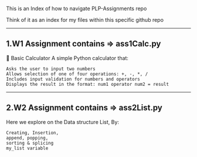 This is an Index of how to navigate PLP-Assignments repo

Think of it as an index for my files within this specific github repo

---------------------------------------
1.W1 Assignment contains => ass1Calc.py
---------------------------------------
🧮 Basic Calculator 
A simple Python calculator that: 

    Asks the user to input two numbers
    Allows selection of one of four operations: +, -, *, /
    Includes input validation for numbers and operators
    Displays the result in the format: num1 operator num2 = result
---------------------------------------     
2.W2 Assignment contains => ass2List.py
---------------------------------------
Here we explore on the Data structure List, By:
   
    Creating, Insertion,
    append, popping,
    sorting & splicing 
    my_list variable
    
     
    
 

